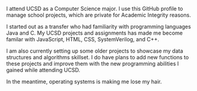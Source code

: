 I attend UCSD as a Computer Science major. I use this GitHub profile to manage school projects, which are private for Academic Integrity reasons.

I started out as a transfer who had familiarity with programming languages Java and C. My UCSD projects and assignments has made me become familar with JavaScript, HTML, CSS, SystemVerilog, and C++. 

I am also currently setting up some older projects to showcase my data structures and algorithms skillset. I do have plans to add new functions to these projects and improve them with the new programming abilities I gained while attending UCSD.

In the meantime, operating systems is making me lose my hair. 
